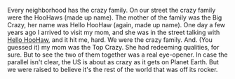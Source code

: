 Every neighborhood has the crazy family. On our street the crazy family were the HooHaws (made up name). The mother of the family was the Big Crazy, her name was Hello HooHaw (again, made up name). One day a few years ago I arrived to visit my mom, and she was in the street talking with <a href="https://google.com/search?q=%22Hello+HooHaw%22">Hello HooHaw</a>, and it hit me, hard. We were the crazy family. And. (You guessed it) my mom was the Top Crazy. She had redeeming qualities, for sure. But to see the two of them together was a real eye-opener. In case the parallel isn't clear, the US is about as crazy as it gets on Planet Earth. But we were raised to believe it's the rest of the world that was off its rocker.
